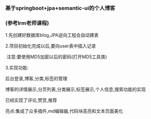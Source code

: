### 基于springboot+jpa+semantic-ui的个人博客

### (参考lrm老师课程)

1.先创建好数据库blog,JPA逆向工程会自动建表

2.项目初始化完成以后,要向user表中插入记录

​	注意:要使用MD5加密以后的密码(打开MD5工具类)

3.实现功能:

后台登录,博客,分类,标签的管理

博客的详情展示,分页列表,分类展示,标签展示,个人信息,搜索功能的实现

已经实现了评论,赞赏,推荐

亮点:集成了众多插件,md编辑器,代码块高亮和文本页面美化